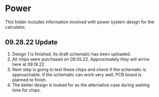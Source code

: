 # Power
This folder includes information involved with power system design for the calculator. 

## 09.28.22 Update
1. Design 1 is finished. Its draft schematic has been uploaded.  
2. All chips were purchased on 09.05.22. Approximately they will arrive here at 09.19.22.  
3. Next step is going to test these chips and check if the schematic is approachable. If the schematic can work very well, PCB board is planned to finish.   
4. The better design is looked for as the alternative case during waiting time for chips.   